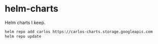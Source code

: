 # helm-charts

Helm charts I keep.

```sh
helm repo add carlos https://carlos-charts.storage.googleapis.com
helm repo update
```
